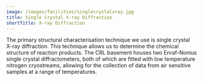 ```yaml
---
image: /images/facilities/singlecrystalxray.jpg
title: Single Crystal X-ray Diffraction
shortTitle: X-ray Diffraction
---
```


The primary structural characterisation technique we use is single crystal X-ray diffraction. This technique allows us to determine the chemical structure of reaction products. The CRL basement houses two Enraf-Nonius single crystal diffractometers, both of which are fitted with low temperature nitrogen cryostreams, allowing for the collection of data from air sensitive samples at a range of temperatures. 